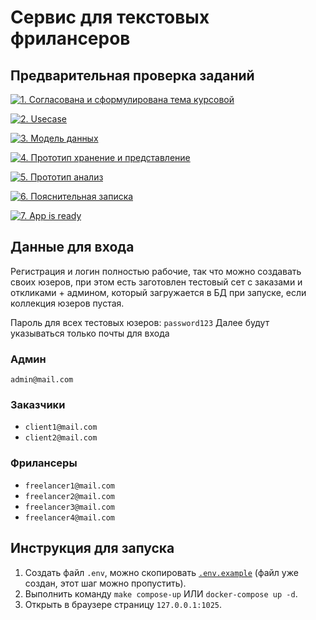 # Сервис для текстовых фрилансеров


## Предварительная проверка заданий

<a href=" ./../../../actions/workflows/1_helloworld.yml" >![1. Согласована и сформулирована тема курсовой]( ./../../actions/workflows/1_helloworld.yml/badge.svg)</a>

<a href=" ./../../../actions/workflows/2_usecase.yml" >![2. Usecase]( ./../../actions/workflows/2_usecase.yml/badge.svg)</a>

<a href=" ./../../../actions/workflows/3_data_model.yml" >![3. Модель данных]( ./../../actions/workflows/3_data_model.yml/badge.svg)</a>

<a href=" ./../../../actions/workflows/4_prototype_store_and_view.yml" >![4. Прототип хранение и представление]( ./../../actions/workflows/4_prototype_store_and_view.yml/badge.svg)</a>

<a href=" ./../../../actions/workflows/5_prototype_analysis.yml" >![5. Прототип анализ]( ./../../actions/workflows/5_prototype_analysis.yml/badge.svg)</a> 

<a href=" ./../../../actions/workflows/6_report.yml" >![6. Пояснительная записка]( ./../../actions/workflows/6_report.yml/badge.svg)</a>

<a href=" ./../../../actions/workflows/7_app_is_ready.yml" >![7. App is ready]( ./../../actions/workflows/7_app_is_ready.yml/badge.svg)</a>


## Данные для входа

Регистрация и логин полностью рабочие, так что можно создавать своих юзеров, при этом есть заготовлен тестовый сет с заказами и откликами + админом, который загружается в БД при запуске, если коллекция юзеров пустая.

Пароль для всех тестовых юзеров: `password123`
Далее будут указываться только почты для входа

### Админ

`admin@mail.com`

### Заказчики

- `client1@mail.com`
- `client2@mail.com`

### Фрилансеры

- `freelancer1@mail.com`
- `freelancer2@mail.com`
- `freelancer3@mail.com`
- `freelancer4@mail.com`


## Инструкция для запуска
1. Создать файл `.env`, можно скопировать [`.env.example`](.env.example) (файл уже создан, этот шаг можно пропустить).
2. Выполнить команду `make compose-up` ИЛИ `docker-compose up -d`.
3. Открыть в браузере страницу `127.0.0.1:1025`.